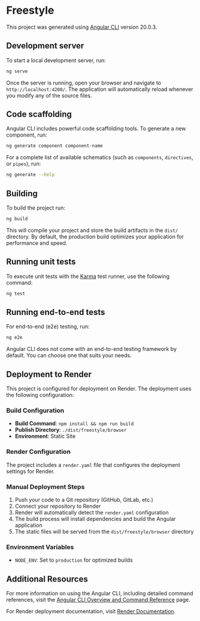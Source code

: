 # Freestyle

This project was generated using [Angular CLI](https://github.com/angular/angular-cli) version 20.0.3.

## Development server

To start a local development server, run:

```bash
ng serve
```

Once the server is running, open your browser and navigate to `http://localhost:4200/`. The application will automatically reload whenever you modify any of the source files.

## Code scaffolding

Angular CLI includes powerful code scaffolding tools. To generate a new component, run:

```bash
ng generate component component-name
```

For a complete list of available schematics (such as `components`, `directives`, or `pipes`), run:

```bash
ng generate --help
```

## Building

To build the project run:

```bash
ng build
```

This will compile your project and store the build artifacts in the `dist/` directory. By default, the production build optimizes your application for performance and speed.

## Running unit tests

To execute unit tests with the [Karma](https://karma-runner.github.io) test runner, use the following command:

```bash
ng test
```

## Running end-to-end tests

For end-to-end (e2e) testing, run:

```bash
ng e2e
```

Angular CLI does not come with an end-to-end testing framework by default. You can choose one that suits your needs.

## Deployment to Render

This project is configured for deployment on Render. The deployment uses the following configuration:

### Build Configuration

- **Build Command**: `npm install && npm run build`
- **Publish Directory**: `./dist/freestyle/browser`
- **Environment**: Static Site

### Render Configuration

The project includes a `render.yaml` file that configures the deployment settings for Render.

### Manual Deployment Steps

1. Push your code to a Git repository (GitHub, GitLab, etc.)
2. Connect your repository to Render
3. Render will automatically detect the `render.yaml` configuration
4. The build process will install dependencies and build the Angular application
5. The static files will be served from the `dist/freestyle/browser` directory

### Environment Variables

- `NODE_ENV`: Set to `production` for optimized builds

## Additional Resources

For more information on using the Angular CLI, including detailed command references, visit the [Angular CLI Overview and Command Reference](https://angular.dev/tools/cli) page.

For Render deployment documentation, visit [Render Documentation](https://render.com/docs).
